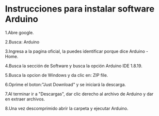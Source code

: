 # Instrucciones para instalar software Arduino

1.Abre google.

2.Busca: Arduino

3.Ingresa a la pagina oficial, la puedes identificar porque dice Arduino - Home. 

4.Busca la sección de Software y busca la opción Arduino IDE 1.8.19.

5.Busca la opcion de Windows y da clic en: ZIP file.

6.Oprime el boton:"Just Download" y se iniciará la descarga.

7.Al terminar ir a "Descargas", dar clic derecho al archivo de Arduino y dar en extraer archivos.

8.Una vez descomprimido abrir la carpeta y ejecutar Arduino. 